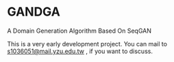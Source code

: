 # GANDGA
A Domain Generation Algorithm Based On SeqGAN

This is a very early development project.
You can mail to s1036051@mail.yzu.edu.tw , if you want to discuss.
